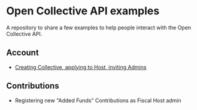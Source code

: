 # Open Collective API examples

A repository to share a few examples to help people interact with the Open Collective API.

## Account

- [Creating Collective, applying to Host, inviting Admins](account/create-apply-invite.md)

## Contributions

- Registering new "Added Funds" Contributions as Fiscal Host admin
